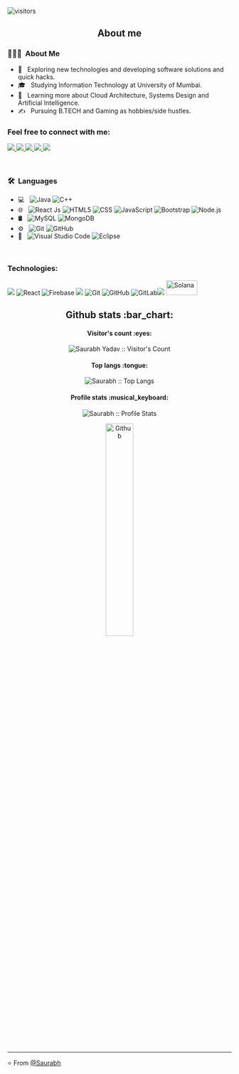 ![visitors](https://visitor-badge-reloaded.herokuapp.com/badge?page_id=SuperSlot0613.SuperSlot0613&color=44CC11)

<h2 align="center">About me</h2>

<h3> 👨🏻‍💻 &nbsp;About Me </h3>

- 🤔 &nbsp; Exploring new technologies and developing software solutions and quick hacks.
- 🎓 &nbsp; Studying Information Technology at University of Mumbai.
- 🌱 &nbsp; Learning more about Cloud Architecture, Systems Design and Artificial Intelligence.
- ✍️ &nbsp; Pursuing B.TECH and Gaming as hobbies/side hustles.

<h3 align="left">Feel free to connect with me: </h3>
<p align="left">
<a href="https://www.linkedin.com/in/saurabh-yadav-2aa35221a/" target="blank"><img src="https://img.shields.io/badge/LinkedIn-0077B5?style=for-the-badge&logo=linkedin&logoColor=white" />
</a>
<a href="" target="blank">
  <img src="https://img.shields.io/badge/Twitter-1DA1F2?style=for-the-badge&logo=twitter&logoColor=white" />
</a>
<a href="mailto:saurabhyadav0613@gmail.com" >
  <img src="https://img.shields.io/badge/Gmail-D14836?style=for-the-badge&logo=gmail&logoColor=white" />
</a>
<a href="">
  <img src="https://img.shields.io/badge/YouTube-FF0000?style=for-the-badge&logo=youtube&logoColor=white" />
</a>
<a href="">
  <img src="https://img.shields.io/badge/Discord-5865F2?style=for-the-badge&logo=discord&logoColor=white" />
</a>
</p>
<br>

<h3> 🛠 &nbsp;Languages</h3>

- 💻 &nbsp;
  ![Java](https://img.shields.io/badge/-Java-333333?style=flat&logo=Java&logoColor=007396)
  ![C++](https://img.shields.io/badge/-C++-333333?style=flat&logo=C%2B%2B&logoColor=00599C)
- 🌐 &nbsp;
  ![React Js](https://img.shields.io/badge/-React-333333?style=flat&logo=react)
  ![HTML5](https://img.shields.io/badge/-HTML5-333333?style=flat&logo=HTML5)
  ![CSS](https://img.shields.io/badge/-CSS-333333?style=flat&logo=CSS3&logoColor=1572B6)
  ![JavaScript](https://img.shields.io/badge/-JavaScript-333333?style=flat&logo=javascript)
  ![Bootstrap](https://img.shields.io/badge/-Bootstrap-333333?style=flat&logo=bootstrap&logoColor=563D7C)
  ![Node.js](https://img.shields.io/badge/-Node.js-333333?style=flat&logo=node.js)
- 🛢 &nbsp;
  ![MySQL](https://img.shields.io/badge/-MySQL-333333?style=flat&logo=mysql)
  ![MongoDB](https://img.shields.io/badge/-MongoDB-333333?style=flat&logo=mongodb)
- ⚙️ &nbsp;
  ![Git](https://img.shields.io/badge/-Git-333333?style=flat&logo=git)
  ![GitHub](https://img.shields.io/badge/-GitHub-333333?style=flat&logo=github)
- 🔧 &nbsp;
  ![Visual Studio Code](https://img.shields.io/badge/-Visual%20Studio%20Code-333333?style=flat&logo=visual-studio-code&logoColor=007ACC)
  ![Eclipse](https://img.shields.io/badge/-Eclipse-333333?style=flat&logo=eclipse-ide&logoColor=2C2255)

<br/>

<h3 align="left">Technologies: </h3>
<p align="left">
  
<img src="https://img.shields.io/badge/reactnative-3DDC84?style=for-the-badge&logo=reactnative&logoColor=white"/>
<img alt="React" src="https://img.shields.io/badge/react%20-%2320232a.svg?&style=for-the-badge&logo=react&logoColor=%2361DAFB"/>
<img alt="Firebase" src="https://img.shields.io/badge/firebase%20-%23039BE5.svg?&style=for-the-badge&logo=firebase"/>  
<img src="https://img.shields.io/badge/MySQL-00000F?style=for-the-badge&logo=mysql&logoColor=white"/>
	<img alt="Git" src="https://img.shields.io/badge/git%20-%23F05033.svg?&style=for-the-badge&logo=git&logoColor=white"/>
    <img alt="GitHub" src="https://img.shields.io/badge/github%20-%23121011.svg?&style=for-the-badge&logo=github&logoColor=white"/>
    <img alt="GitLab" src="https://img.shields.io/badge/gitlab%20-%23181717.svg?&style=for-the-badge&logo=gitlab&logoColor=white"/><img src="https://img.shields.io/badge/Linux-FCC624?style=for-the-badge&logo=linux&logoColor=black"/>
    <img alt="Solana" width="70" height="33"  src="https://images.financialexpress.com/2021/09/solana.png"/>
</p>

<h2 align="center">Github stats :bar_chart:</h2>

<h4 align="center">Visitor's count :eyes:</h4>

<p align="center"><img src="https://profile-counter.glitch.me/{SuperSlot0613}/count.svg" alt="Saurabh Yadav :: Visitor's Count" /></p>

<h4 align="center">Top langs :tongue:</h4>

<p align="center"><img src="https://github-readme-stats.vercel.app/api/top-langs/?username=SuperSlot0613&langs_count=10&theme=tokyonight&layout=compact" alt="Saurabh :: Top Langs" /></p>

<h4 align="center">Profile stats :musical_keyboard:</h4>

<p align="center"><img src="https://github-readme-stats.vercel.app/api?username=SuperSlot0613&show_icons=true&theme=synthwave" alt="Saurabh :: Profile Stats" /></p>

<p align="center"><img width="35%" align="center" alt="Github" src="https://user-images.githubusercontent.com/48678280/88862734-4903af80-d201-11ea-968b-9c939d88a37c.gif" /></p>
 &nbsp;

---

⭐️ From [@Saurabh](https://github.com/SuperSlot0613)
